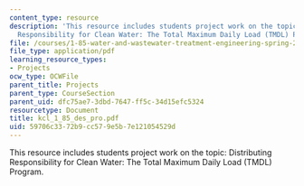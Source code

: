 ```yaml
---
content_type: resource
description: 'This resource includes students project work on the topic: Distributing
  Responsibility for Clean Water: The Total Maximum Daily Load (TMDL) Program.'
file: /courses/1-85-water-and-wastewater-treatment-engineering-spring-2006/59706c3372b9cc579e5b7e121054529d_kcl_1_85_des_pro.pdf
file_type: application/pdf
learning_resource_types:
- Projects
ocw_type: OCWFile
parent_title: Projects
parent_type: CourseSection
parent_uid: dfc75ae7-3dbd-7647-ff5c-34d15efc5324
resourcetype: Document
title: kcl_1_85_des_pro.pdf
uid: 59706c33-72b9-cc57-9e5b-7e121054529d
---
```

This resource includes students project work on the topic: Distributing Responsibility for Clean Water: The Total Maximum Daily Load (TMDL) Program.

